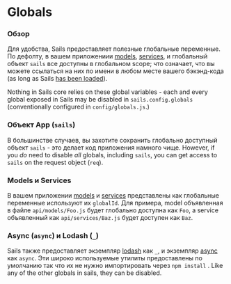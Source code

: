 # Globals
### Обзор

Для удобства, Sails предоставляет полезные глобальные переменные.  По дефолту, в вашем приложениии [models](http://sailsjs.com/documentation/reference/Models), [services](http://sailsjs.com/documentation/reference/Services), и глобальный объект `sails` все доступны в глобальном scope; что означает, что вы можете ссылаться на них по имени в любом месте вашего бэкэнд-кода  (as long as Sails [has been loaded](https://github.com/balderdashy/sails/tree/master/lib/app)).

Nothing in Sails core relies on these global variables - each and every global exposed in Sails may be disabled in `sails.config.globals` (conventionally configured in `config/globals.js`.)


### Объект App (`sails`)
В большинстве случаев, вы захотите сохранить  глобально доступный объект `sails` - это делает код приложения намного чище.  However, if you _do_ need to disable _all_ globals, including `sails`, you can get access to `sails` on the request object (`req`).

### Models и Services
В вашем приложении [models](http://sailsjs.com/documentation/reference/Models) и [services](http://sailsjs.com/documentation/reference/Services) представлены как глобальные переменные используют их `globalId`.  Для примера, model объявленная в файле `api/models/Foo.js` будет глобально доступна как `Foo`, а service объявленный как `api/services/Baz.js` будет доступен как `Baz`.

### Async (`async`) и Lodash (`_`)
Sails также предоставляет экземпляр [lodash](http://lodash.com) как `_`, и экземпляр [async](https://github.com/caolan/async) как `async`.  Эти широко используемые утилиты предоставлены по умолчанию так что их не нужно импортировать через `npm install` .  Like any of the other globals in sails, they can be disabled.



<docmeta name="displayName" value="Globals">

